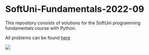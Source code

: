 # SoftUni-Fundamentals-2022-09
 This repository consists of solutions for the SoftUni programming fundamentals course with Python.
 <p>
 All problems can be found <a href="https://judge.softuni.org/Contests#!/List/ByCategory/191/Python-Fundamentals" target="_blank">here</a>
 </p>
 <a href="https://softuni.bg/" target="_blank"><img src="https://codeweek-s3.s3.amazonaws.com/event_picture/SoftUni-Logo-Flat.png"></a>
